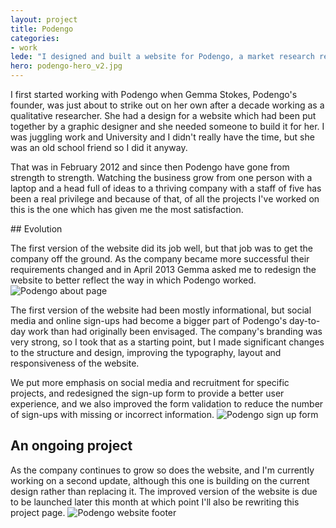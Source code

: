 ```yaml
---
layout: project
title: Podengo
categories:
- work
lede: "I designed and built a website for Podengo, a market research recruitment company who connect consumers directly to customers for qualitative research projects."
hero: podengo-hero_v2.jpg
---
```


I first started working with Podengo when Gemma Stokes, Podengo's founder, was just about to strike out on her own after a decade working as a qualitative researcher. She had a design for a website which had been put together by a graphic designer and she needed someone to build it for her. I was juggling work and University and I didn't really have the time, but she was an old school friend so I did it anyway.

That was in February 2012 and since then Podengo have gone from strength to strength. Watching the business grow from one person with a laptop and a head full of ideas to a thriving company with a staff of five has been a real privilege and because of that, of all the projects I've worked on this is the one which has given me the most satisfaction.

## Evolution

The first version of the website did its job well, but that job was to get the company off the ground. As the company became more successful their requirements changed and in April 2013 Gemma asked me to redesign the website to better reflect the way in which Podengo worked.
![Podengo about page](http://cdn.jea.tt/img/work/podengo-about_v2.jpg)

The first version of the website had been mostly informational, but social media and online sign-ups had become a bigger part of Podengo's day-to-day work than had originally been envisaged. The company's branding was very strong, so I took that as a starting point, but I made significant changes to the structure and design, improving the typography, layout and responsiveness of the website.

We put more emphasis on social media and recruitment for specific projects, and redesigned the sign-up form to provide a better user experience, and we also improved the form validation to reduce the number of sign-ups with missing or incorrect information.
![Podengo sign up form](http://cdn.jea.tt/img/work/podengo-form-detail_v2.jpg)

## An ongoing project

As the company continues to grow so does the website, and I'm currently working on a second update, although this one is building on the current design rather than replacing it. The improved version of the website is due to be launched later this month at which point I'll also be rewriting this project page.
![Podengo website footer](http://cdn.jea.tt/img/work/podengo-footer-detail.jpg)
